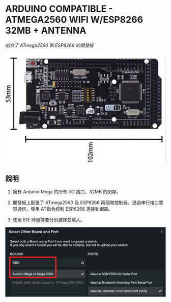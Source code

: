 # ARDUINO COMPATIBLE - ATMEGA2560 WIFI W/ESP8266 32MB + ANTENNA

_結合了 ATmega2560 和 ESP8266 的開發板_

![](images/img_01.png)

## 說明

1. 擁有 Arduino Mega 的所有 I/O 接口、32MB 的閃存。

2. 開發板上配置了 ATmega2560 及 ESP8266 兩個微控制器，通過串行接口實現通信，使用 AT指令控制 ESP8266 連接到網路。

3. 使用 IDE 時選擇要分別選擇並燒入。

![](images/img_02.png)